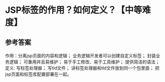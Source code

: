 # JSP标签的作用？如何定义？【中等难度】 
## 参考答案
#### 
作用：分离jsp页面的内容和逻辑； 业务逻辑开发者可以创建自定义标签； 封装业务逻辑； 可重用并且易维护； 易于手工修改、易于工具维护； 提供简洁的语法； 
定义: 写标签处理器； 写tld文件； 讲标签处理器和tld文件放到同一个包里面； 把jsp页面和标签库配置部署在一起。